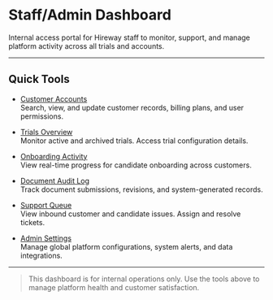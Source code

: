 # Staff/Admin Dashboard

Internal access portal for Hireway staff to monitor, support, and manage platform activity across all trials and accounts.

---

## Quick Tools

- [Customer Accounts](customer-accounts.md)  
  Search, view, and update customer records, billing plans, and user permissions.

- [Trials Overview](trials-overview.md)  
  Monitor active and archived trials. Access trial configuration details.

- [Onboarding Activity](onboarding-monitor.md)  
  View real-time progress for candidate onboarding across customers.

- [Document Audit Log](document-audit-log.md)  
  Track document submissions, revisions, and system-generated records.

- [Support Queue](support-queue.md)  
  View inbound customer and candidate issues. Assign and resolve tickets.

- [Admin Settings](admin-settings.md)  
  Manage global platform configurations, system alerts, and data integrations.

---

> This dashboard is for internal operations only. Use the tools above to manage platform health and customer satisfaction.
